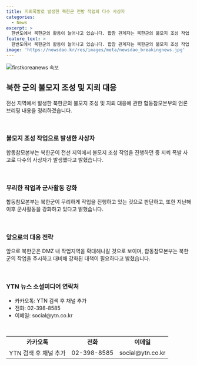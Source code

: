 ```yaml
---
title: 지뢰폭발로 발생한 북한군 전방 작업의 다수 사상자
categories:
  - News
excerpt: >
  한반도에서 북한군의 활동이 늘어나고 있습니다. 합참 관계자는 북한군의 불모지 조성 작업 중 여러 차례의 지뢰 폭발 사고가 발생하며 다수의 사상자가 발생했다고 밝혔습니다. 또한, 북한은 최전방 감시초소와 남북 연결도로 일대에 지뢰를 매설하고 내부 통제력을 강화하기 위한 작업을 진행 중이라고 전했습니다. 북한군의 이러한 활동이 한반도 상황을 긴장시키고 있습니다. (단편적, 중립적인 표현이 않되도록 주의하세요!)
feature_text: >
  한반도에서 북한군의 활동이 늘어나고 있습니다. 합참 관계자는 북한군의 불모지 조성 작업 중 여러 차례의 지뢰 폭발 사고가 발생하며 다수의 사상자가 발생했다고 밝혔습니다. 또한, 북한은 최전방 감시초소와 남북 연결도로 일대에 지뢰를 매설하고 내부 통제력을 강화하기 위한 작업을 진행 중이라고 전했습니다. 북한군의 이러한 활동이 한반도 상황을 긴장시키고 있습니다. (단편적, 중립적인 표현이 않되도록 주의하세요!)
image: 'https://newsdao.kr/res/images/meta/newsdao_breakingnews.jpg'
---
```


<p><img src="https://newsdao.kr/res/images/meta/newsdao_breakingnews.jpg" alt="firstkoreanews 속보" /></p>

<h2 data-ke-size="size26">북한 군의 불모지 조성 및 지뢰 대응</h2>

<p>전선 지역에서 발생한 북한군의 불모지 조성 및 지뢰 대응에 관한 합동참모본부의 언론브리핑 내용을 정리하겠습니다.</p>

<p data-ke-size="size16">&nbsp;</p>

<h3>불모지 조성 작업으로 발생한 사상자</h3>

<p>합동참모본부는 북한군이 전선 지역에서 불모지 조성 작업을 진행하던 중 지뢰 폭발 사고로 다수의 사상자가 발생했다고 밝혔습니다.</p>

<p data-ke-size="size16">&nbsp;</p>

<h3>무리한 작업과 군사활동 강화</h3>

<p>합동참모본부는 북한군이 무리하게 작업을 진행하고 있는 것으로 판단하고, 또한 지난해 이후 군사활동을 강화하고 있다고 밝혔습니다.</p>

<p data-ke-size="size16">&nbsp;</p>

<h3>앞으로의 대응 전략</h3>

<p>앞으로 북한군은 DMZ 내 작업지역을 확대해나갈 것으로 보이며, 합동참모본부는 북한군의 작업을 주시하고 대비해 강화된 대책이 필요하다고 밝혔습니다.</p>

<p data-ke-size="size16">&nbsp;</p>

<h3>YTN 뉴스 소셜미디어 연락처</h3>

<ul>
<li>카카오톡: YTN 검색 후 채널 추가</li>
<li>전화: 02-398-8585</li>
<li>이메일: social@ytn.co.kr</li>
</ul>

<p data-ke-size="size16">&nbsp;</p>

<table>
<tbody>
<tr>
<td style="text-align: center; height: 17px;"><b>카카오톡</b></td>
<td style="text-align: center; height: 17px;"><b>전화</b></td>
<td style="text-align: center; height: 17px;"><b>이메일</b></td>
</tr>
<tr>
<td style="text-align: center;">YTN 검색 후 채널 추가</td>
<td style="text-align: center;">02-398-8585</td>
<td style="text-align: center;">social@ytn.co.kr</td>
</tr>
</tbody>
</table>

